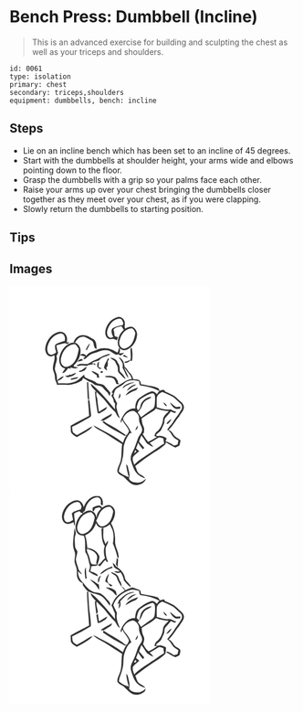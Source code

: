 # Bench Press: Dumbbell (Incline)
> This is an advanced exercise for building and sculpting the chest as well as your triceps and shoulders.

``` 
id: 0061 
type: isolation 
primary: chest 
secondary: triceps,shoulders 
equipment: dumbbells, bench: incline 
``` 

## Steps

 - Lie on an incline bench which has been set to an incline of 45 degrees.
 - Start with the dumbbells at shoulder height, your arms wide and elbows pointing down to the floor.
 - Grasp the dumbbells with a grip so your palms face each other.
 - Raise your arms up over your chest bringing the dumbbells closer together as they meet over your chest, as if you were clapping.
 - Slowly return the dumbbells to starting position.

## Tips


## Images

<svg width="263pt" height="275pt" viewBox="0 0 263 275" xmlns="http://www.w3.org/2000/svg">
  <g fill="#FFF">
    <path d="M0 0h263v275H0V0m125.84 59.96c-.43 3.64.87 8.06 4.43 9.71 2.07 1.21 4.4-.18 6.58.04 1.44.57 2.83 1.25 4.24 1.88.44-1.33.89-2.65 1.36-3.97-1.42-.58-3.32-.46-4.35-1.72-.41-1.49-.41-3.03-.46-4.56-.24-1.36-1.2-2.75-.64-4.14 2.5-2.9 6.57-3.16 10.03-4.08 1.05 1.61 2.1 3.23 3.18 4.82-4.52 3.69-7.26 9.34-7.9 15.09-.46 4.34 1.18 9.73 5.8 11.1 2.25 1.09 4.74.32 6.94-.48 6.78-3.34 11.76-10.19 12.42-17.78 1.06-4.85-1.7-10.24-6.44-11.9-3.16-.62-6.26.79-8.9 2.38-.3-.71-.61-1.42-.92-2.13.26-2.69.92-5.56-.27-8.13-1.38-3.39-5.42-5.99-9.09-4.88-8.59 2.07-14.81 10.2-16.01 18.75M46.9 81.86c-.24 4.23 1.55 9.63 6.18 10.68 1.99.85 3.89-.46 5.72-1.14 1.75 6.29-2.71 12.31-1.75 18.64 1.12 3.59 2.76 7.09 2.61 10.94-.13 3.34 2.47 5.94 2.66 9.2 5.92-.67 11.86.23 17.79-.22 5.34-1.21 10.75-2.69 15.29-5.88.3-.74.88-2.22 1.18-2.96 3.06 1.16 5.49 3.57 8.48 4.95 2.48.54 4.41 2.18 6.42 3.61 3.44 1.77 8.07.75 10.91 3.8 2.17 2.45 4.34 4.91 6.81 7.07.63 1.56 1.46 3.02 2.58 4.28.18-1.12.52-3.35.69-4.47-2.49-3.09-5.14-6.06-7.72-9.08-2.7-2.93-7.13-1.82-10.35-3.63-4.41-4.18-11.03-4.18-15.69-8.01l-.72-2.76c-2.28 1.78-4.41 3.72-6.53 5.68-3.17 2.91-7.4 4.11-11.45 5.21-5.3.99-10.7-.29-16.03.51-.22-.88-.67-2.64-.89-3.52 3.5-.45 6.25-3.02 8.2-5.8-3.61.43-6.02 3.42-8.85 5.36-.31-2.96 0-6.03-1.02-8.87-.86-2.73-2.58-5.42-1.61-8.37.24-4.94 3.91-9.67 1.77-14.59.65-1.51 1.89-2.87 2.12-4.52-.92-3.13-1.77-6.28-2.23-9.52 3.77-1.27 7.61-2.46 11.55-3.06.74.3 2.23.9 2.98 1.2.93-.74 1.76-1.57 2.49-2.51-1.1.15-2.19.31-3.28.5.23-2.8.88-5.8-.38-8.47-1.51-4.21-6.54-6.74-10.81-5.27-9.33 2.59-15.92 11.63-17.12 21.02m37.09-7.27c.66-.15 1.97-.44 2.63-.58 2.12-4.68 7.2-8.31 12.49-6.76 3.1 1.31 5.97 3.15 8.88 4.83 4.12 2.48 1.21 9.91 6.66 11.02-.66-4.35-.2-9.68-4.05-12.69-4.54-2.5-9.06-6.04-14.55-5.55-5.74-.05-10.52 4.38-12.06 9.73M68.35 86.16c-2.91 5.56-4.68 12.71-1.21 18.43 1.15 2.4 3.75 3.28 6.06 4.16-1.42 1.84-2.78 3.73-3.97 5.73 3.58.52 5.09-3.22 7.32-5.27l-.25-1.09c1.46.2 2.91.41 4.36.62l-1.16-1.72c3.45 1.07 7.24 2.49 10.67.51-1.78-.59-3.62-.98-5.47-1.25l-.36-1.64c5.83-5.11 9.5-12.76 8.94-20.58-.41-4.23-3.35-7.8-7.22-9.41-7.73-.73-14.28 5.09-17.71 11.51m31.88-2.03c.33.12.99.37 1.32.49 1.36-3.04 3.23-5.86 4.19-9.07-2.57 2.3-4.21 5.43-5.51 8.58m15.55-.48c-5.1 2.61-11.68 3.24-15.02 8.45-1.59-2.8-5.83-3.76-7.99-.96 2.32.64 4.62 1.34 6.92 2.05-1.24.68-2.14 1.62-2.7 2.82 2.48 1.27 4.22-1.67 6-2.97 3.72-3.97 9.34-4.63 14.16-6.57 4.44-1.87 9.55-2.51 14.18-.93 2.95 1.48 5.5 3.67 8.55 4.99 1.99-.21 4.32-.94 5.5 1.28 1.9-1.08 3.77-2.24 5.42-3.68-2.16.15-4.29.57-6.44.84.44-2.54 2.08-5.49-.68-7.39-.32 2.16-.42 4.5-1.98 6.2-7.37-5.3-17.3-7.88-25.92-4.13m43.38-1.48c-.75 5 .95 10.12-.19 15.15-2.71 1.14-5.46 2.22-8.36 2.75 2.63 2.6 5.96.01 8.04-1.95.71.3 1.43.6 2.15.91 1.4-5.84.86-11.87-.21-17.71-.36.21-1.07.64-1.43.85m-29.32 7.62c-4.74 1.2-9.17 3.34-13.37 5.82-2.75 1.66-6.05 2.21-8.63 4.17-1.83 1.15-3.67 2.42-5.73 3.1-4.73-.11-9.97-1.29-14.03 1.89 1 .33 2.05.9 3.11.35 3.66-1.09 7.47.14 11.19.09.55-.66 1.1-1.33 1.66-1.98l-.08 1c1.75-.68 3.59-.94 5.45-.96l.13-1.02c.96.66 1.92 1.32 2.89 1.98l.27-.58c-.02-.3-.04-.91-.05-1.21-1.61-.27-3.23-.46-4.82-.77 2.72-1.81 5.93-2.43 9.05-3.19 1.63-.85 2.4-2.83 4.14-3.54 3.69-1.97 7.92-2.68 11.49-4.91-.88-.13-1.79-.62-2.67-.24m18.95 2.29c2.23.98 4.44 2.28 6.99 2.01-1.58-1.24-3.29-2.28-4.97-3.35-.51.34-1.51 1-2.02 1.34m-16.5 2.5c1.72 1.71 3.97 2.71 5.85 4.21 1.28 1.77 1.9 3.93 3.11 5.75 1.93 2.73.43 6.43 1.92 9.23 3.13 2.95 5.8 6.44 9.34 8.93-1.2-4.19-4.53-7.27-7.55-10.21-.46-3.3.4-7.07-1.73-9.91-1.34-1.99-1.85-4.74-4.15-5.9-2.03-1.29-4.41-1.93-6.79-2.1m11.12-.89c1.78 2.74 4.07 5.22 5.2 8.34.38 1.98.1 4.01.04 6.02 2.93 4.26 3.75 9.77 7.74 13.31-1.17-4.96-4.03-9.35-5.85-14.08 1.07 1.02 2.01 2.17 2.79 3.43 2.39 3.97 6.63 6.92 7.25 11.83-7.34.39-12.65 5.95-18.8 9.23-3.42 1.64-5.97 4.63-7.31 8.15-.34-.1-1.02-.29-1.36-.39.98.47 1.97.94 2.96 1.42-.73 1.18-1.48 2.36-2.25 3.52 1.58 2.61 3.3 5.24 3.29 8.42.56.63 1.11 1.26 1.67 1.89-.35 2.54-.28 5.09-.09 7.64-10.15-11.72-19.47-24.55-32.02-33.86.52 4.73 5.1 7.38 7.55 11.08-.8-.27-2.39-.81-3.18-1.08l1.39 1.03c.34 9.27 1.86 18.46 3.41 27.59l2.48.51c3.34-2.72 9.11-3.72 9.87-8.64-3.7 1.94-7.18 4.25-10.62 6.6-.78-5.23-1.78-10.43-2.04-15.73-.13-3.49-2.78-7.06-.95-10.44 3.68 4.28 8.37 7.62 11.7 12.22 3.77 5.17 8.12 9.88 12.7 14.34 1.84 2.78 2.71 6.39 6.06 7.87-2.07-4.44-3.61-9.12-4.44-13.96-.49-1.8.41-3.51.86-5.2-1.75-3.22-3.14-6.61-4.91-9.82.83-3.53 1.21-7.68 4.33-10.04 3.08-2.33 6.94-3.55 9.6-6.45 5.06-5.35 13.29-4.85 19.84-3.19.57 1.89-.25 5.12 2.2 5.75 8.45.99 16.91 2.97 24.35 7.23a89.408 89.408 0 0 0-3.29 4.2c-1.56-2.08-3.83-3.96-6.58-3.88-6.05 1.88-11.52 5.19-16.49 9.07-4.25 3.01-5.34 8.74-5.17 13.62-6.66-.84-12.56 3.71-15.8 9.16-1.68 2.98-4.16 6.1-3.23 9.74.73-1.3 1.36-2.66 1.99-4 2.02 4.92 6.29 8.46 8.31 13.35 1.18 2.3-1.18 4.28-2.21 6.1l.43.45c-1.23.04-2.46.07-3.68.1l.95-.68c-5.64-3.61-11.06-7.6-16.99-10.75-3.73-2.29-7.87-3.96-11.19-6.87-.6.36-1.2.74-1.8 1.12 8.63 7.62 19.29 12.28 29.1 18.12.64-.14 1.9-.43 2.54-.58-2.42 2.75-3.46 6.28-4.67 9.65-8.02-6.36-17.08-11.28-26.13-16.01-4.41-2.12-8.42-5.01-13-6.78 3.7 4.4 9.37 6.43 14.11 9.48 8.16 4.81 15.8 10.45 24 15.19-1.32 6.87-.27 13.96-1.81 20.81-.86 4.93-4.02 9.18-4.61 14.15.16 4.21 4.83 5.57 7.8 7.5 4.27 3.44 7.54 8.22 12.71 10.48 6.41 2.15 15.17-.54 17.22-7.57-3.1 2.73-6.89 5.66-11.29 5.18-4.23-.14-9.51-1.14-11.17-5.63 1.8-3.38.25-7.3-.31-10.82-.87-2.61-.58-6.14-3.34-7.63.65 5.54 1.7 11.05 3.53 16.32-.24.08-.73.22-.97.29-4.35-1.79-8.81-3.84-12.26-7.09.55-5.4 3.53-10.17 4.53-15.49 1.75-5.36 1.56-11.02 1.79-16.58 1.37-6.63 4-13.15 8.4-18.38l2.22.16c-2.1-4.21-4.08-8.56-7.29-12.07-1.63-2.31-4.04-4.61-4.09-7.58 2.38-5.03 7.09-9.5 12.86-9.91 3.37.27 5.64 3.11 7.27 5.78 1.69 3.06.47 6.77 1.77 9.96.84 2.77 2.63 5.2 3.21 8.05.72 4.74-3.82 7.77-5.26 11.89-2.19 5.88-3.86 11.97-6.8 17.55-2.13 3.88-3.95 8.47-2.34 12.89 1.96 6.09 3.76 12.74 8.62 17.23 2.66 2.64 6.27 3.91 9.65 5.37-1.55-3.57-5.85-4.06-8.32-6.7-2.71-2.44-2.77-6.38-4.61-9.36 7.94-6.37 16.26-12.24 24.71-17.92 5.18-3.02 10.14-6.45 14.64-10.42.28-.76.85-2.26 1.14-3.02 3.98 2.44 7.84 5.18 12.21 6.91 1.87-.82 3.87-1.49 5.5-2.78.68-2.1 1.02-4.29 1.49-6.45-2.57-2.95-6.82-3.83-8.93-7.22-1.86-2.65-3.55-5.8-6.98-6.63 5.82-5.09 9.18-12.13 14.24-17.84 1.59-3.84 5.22-6.6 5.92-10.8.64-3.12-1.24-6.22-3.63-8.1-3.82-3.14-6.98-7.2-11.53-9.37-3.1-1.45-6.16-2.98-9.32-4.29-1.25-3.54-5.05-1.86-7.49-.88-.38-1.47-.71-3.21-2.31-3.83-4.96-2.23-10.47-2.69-15.76-3.7-2.1-.66-4.26-1-6.46-1.04-.1-1.85-.13-4.03-1.82-5.22-2.4-1.7-5.48-1.18-8.24-1.43-.75-3.27-2.17-6.39-4.7-8.67-2.59-2.28-3.53-5.96-6.66-7.69-.42-5.13-2.51-10.88-7.79-12.75m-14.01 1.58c-1.73 4.23-4.92 8.03-5.2 12.73 1.04 1.47 2.66 2.33 4.14 3.29-.37-1.27-.77-2.53-1.19-3.79 2.78-1.9 1.83-5.41 1.98-8.28.57-1.03 1.14-2.06 1.7-3.1-.36-.21-1.07-.63-1.43-.85m-40.11 4.54c2.44-.52 5.02-.81 7.2-2.13-2.21-3.29-5.59-.07-7.2 2.13m26.09 6.7c.88.84 1.74 1.7 2.61 2.57.93-.05 2.79-.13 3.72-.17-1.56-.82-3.17-1.52-4.78-2.22.22-2.37.41-4.74.69-7.11-2.47 1.59-2.64 4.25-2.24 6.93m-24 5.24l.44 1.52c4.1-.28 9.1-2.12 9.38-6.94-3.49 1.5-5.62 5.32-9.82 5.42m16.14.22c2.02 2.24 4.52 4.01 7.12 5.52.13.95.25 1.91.37 2.88.9.2 1.8.38 2.71.53-.19-1.59-.51-3.16-.74-4.74-3.01-1.71-5.9-3.83-9.46-4.19m13.75.14c-1.14-.18-2.89 1.59-1.15 2.17 1.96 1.16 4.13-2.47 1.15-2.17m-40.77 5.04c-.19-.16-.58-.5-.78-.66-1.97 1.54-4.43 1.82-6.85 1.83 1.04.65 2.07 1.33 3.18 1.87 4.29-.52 8.84-2.06 11.62-5.55-2.53.38-4.93 1.29-7.17 2.51m44.55 1.95c2.67 2.15 6.3.66 9.36 1.71 3.75.87 4.82 5.08 6.1 8.17 1.25.18 2.51.32 3.77.42-.46-.51-1.39-1.52-1.85-2.03l.04-2.15c-1.37-2.03-2.33-4.69-4.84-5.57-3.97-1.55-8.48-1.71-12.58-.55m-44.67 2.89c.13.4.41 1.22.54 1.63 3.01-.62 6.19-.9 8.92-2.4l.02-1.01c-3.25-.09-6.33 1.17-9.48 1.78m21.41 4.59c.19 6.15.6 12.28.77 18.43.19 1.98.13 4.34 2.05 5.59-.21-8.02-.88-16.01-1.34-24.02h-1.48m49.23 4.67c-1.45.79-1.86 2.46-2.48 3.86 4.38-4.17 9.86-6.69 15.73-7.98-4.78-.68-9.36 1.58-13.25 4.12m3.14 6.83c4.32-2.45 7.63-6.59 12.71-7.73-.71-.14-2.14-.43-2.85-.57-4.02 1.72-7.88 4.24-9.86 8.3m-1.62 6.1c3.99-2.39 7.88-5.01 12.35-6.47 2.1-.44 3.04-2.4 3.98-4.11-5.99 2.37-13.31 4.25-16.33 10.58m-10.3-1.96c.52.57.52.57 0 0m2.75-.76c-.76 2.28-1.5 4.57-1.87 6.95 2.32-1.6 3.55-4.41 1.87-6.95m-41.94 9.1c.74 6.75 1.07 13.55 1.59 20.32-8.12 4.29-16.41 8.29-24.33 12.97.24 2.86.05 5.76.45 8.61 1.72 3.04 4.78 5 7.91 6.35 6.98-4.29 15.06-7.37 20.41-13.83-1.77.52-3.58 1.04-5.09 2.15-4.64 3.09-9.57 5.69-14.38 8.5-1.8 1.08-3.29-1.01-4.68-1.84-2.94-1.77-2.17-5.7-2.76-8.57 8.04-3.72 15.66-8.28 23.39-12.59 1.97-.7 1.56-3.03 1.42-4.66-.71-5.77-1.34-11.55-1.97-17.33l-1.96-.08m16.53 26.56c1.34.07 2.68.1 4.03.11 3.26-2.31 6.91-4.06 10.09-6.49.23-.72.71-2.16.95-2.89-5.03 3.06-10.62 5.34-15.07 9.27m45.7 12.37c2.97-.29 3.27-3.5 3.29-5.85-1.42 1.75-2.44 3.78-3.29 5.85z"/>
    <path d="M128.53 58.8c1.82-7.76 8.04-15.43 16.5-15.74 2.88.49 3.59 3.67 4.57 5.94l-.85 2.66c-4.74.51-9.58 1.76-13.57 4.45-2.55 3.37-.44 7.92 1.23 11.21-1.16.38-2.31.76-3.46 1.15-4.42-.75-5.49-5.99-4.42-9.67zM159.01 56.01c3.46-.95 5.31 3.24 6.34 5.85-1.12 6.76-2.83 14.28-8.8 18.47-2.52 1.34-5.64 3.46-8.48 1.7-3.96-2.07-4.71-7.28-3.1-11.1 1.68-6.92 6.58-13.78 14.04-14.92zM49.47 83.03c1.01-9.62 8.23-19.78 18.54-20.35 4.42.65 5.43 6.09 4.52 9.75-4.2 1.35-8.66 2.34-12.34 4.89-1.23 3.34.18 6.85 1.15 10.08-2.16 1.93-5.18 4.06-8.19 2.78-2.91-.96-3.39-4.53-3.68-7.15zM67.28 97.86c1.01-9.79 7.73-20.83 18.63-21.08 2.46 1.31 3.63 4.02 5.09 6.25-1.44 7.66-3.12 16.28-10.02 20.99-2.7 1.39-5.94 3.59-9.01 2.02-3.12-1.44-4.69-4.86-4.69-8.18zM193.49 148.94c-.43-4.44 3.57-8.37 7.52-9.51 3.95 1.53 7.7 3.52 11.54 5.3 4.91 2 8 6.54 12 9.81 2.66 2.03 3 6.25 1 8.84-2.04 2.72-3.28 5.99-5.69 8.43-2.95 3.21-4.44 7.46-7.44 10.63-1.93 2.03-3.63 4.27-5.16 6.61 2.75 1.57 4.75 4.02 6.17 6.82 1.82 3.44 5.21 5.49 8.52 7.3-.38 1.78-.49 3.65-1.17 5.35-1.53.53-3.11.87-4.67 1.26-3.49-2.2-7.01-4.47-11.01-5.62a233 233 0 0 1 1.42-3.68c-3.52-2.87-8.22-4.04-12.67-2.94-.44-.6-.88-1.21-1.3-1.81 2.58-2.45 6.07-4.26 7.41-7.76 1.01-2.31 2.11-4.58 3.16-6.87.85-2.63-.07-5.84 1.98-8.03 2.33-2.65 4.75-5.23 6.91-8.03 1.74.77 3.47 1.52 5.22 2.26.67-.62 1.35-1.23 2.03-1.85-2.72-.44-5.19-1.65-7.44-3.2-6.26 1.28-12.4-.97-18.33-2.74-.08-3.52-.08-7.05 0-10.57m8.5 4.07c1.18 2.05 2.15 4.93 4.98 4.95-1.05-2.19-2.8-3.89-4.98-4.95m9.04.15c1.2 3.33 3.59 6.17 6.54 8.1 2.12.9 4.5.27 6.72.14.05-.9.11-1.8.17-2.69-1.86.28-3.72.58-5.6.55-2.9-1.64-5.07-4.25-7.83-6.1m-4.16 26.93c-.1.31-.29.92-.39 1.22l1.71.04c1.88-1.89 3.73-3.89 4.75-6.4-2.52 1.05-4.06 3.42-6.07 5.14zM173.15 148.19c4.67-2.82 9.44-6.16 14.93-6.93 3.62.48 3.04 4.93 3.32 7.64-.49 4.03.16 8.75-2.3 12.19-5.52 3.72-10.92 7.63-16.22 11.67-1.27-2.25-2.68-4.42-4.33-6.4 1.51-2.02 3.21-3.91 4.5-6.09 1.14-2.23 1.59-4.82 3.17-6.83 2.09-2.98 5.6-4.33 8.81-5.72l1.36-2.08c-6.9.83-13.87 6.02-14.51 13.33-.16 2-1.74 3.36-3.05 4.71-1.09-1.71-2.09-3.68-1.25-5.71 1.15-3.55 1.91-7.93 5.57-9.78z"/>
    <path d="M189.25 164.23c1.34-.75 2.22-2.03 3.2-3.17 5.37 2.15 11.14 3.3 16.91 3.5-2.55 3.01-6.15 5.52-7.35 9.42-.52 6.63-3.06 13.6-8.53 17.72-1.81 1.25-2.41 3.39-3.1 5.36 1.11.57 2.22 1.16 3.31 1.78-3.89 1.85-7.4 4.42-11.41 6.03-2.85-3.05-4.83-6.73-7.25-10.09.51-.58 1.03-1.16 1.55-1.74.2-2.77.99-5.74-.56-8.28-1.7-3.27-2.18-6.93-2.39-10.56 5.13-3.45 10.4-6.67 15.62-9.97z"/>
    <path d="M173.25 196.56c2.93 3.25 4.93 7.18 7.47 10.71 2.82 1.35 5.12 3.7 8.21 4.49-1.17-2.13-2.95-3.8-4.82-5.31 3.66-2.07 7.3-4.18 10.79-6.53 2.2-1.68 4.95-.05 7.25.61a78.2 78.2 0 0 0 1.1 6.77c-1.3.62-2.62 1.24-3.78 2.11-6.38 4.75-13.16 8.9-19.69 13.43-5.47 3.84-11.4 7.22-15.78 12.38-1.12-3.26-3.03-6.74-1.81-10.26 2.33-3 5.55-5.18 8.26-7.83-1.4-1.18-2.79-2.36-4.16-3.57 1.03-2.46 1.88-5 2.68-7.55 1.91 3.14 4.05 6.14 6.45 8.94.52-.77 1.04-1.53 1.57-2.29-2.35-2.59-4.56-5.29-6.79-7.97 1.12-2.67 1.95-5.45 3.05-8.13z"/>
    <path d="M165.15 215.87c.59.54 1.18 1.09 1.76 1.65-1.03.9-2.08 1.8-3.13 2.69.43-1.45.9-2.9 1.37-4.34z"/>
  </g>
  <g fill="#333">
    <path d="M125.84 59.96c1.2-8.55 7.42-16.68 16.01-18.75 3.67-1.11 7.71 1.49 9.09 4.88 1.19 2.57.53 5.44.27 8.13.31.71.62 1.42.92 2.13 2.64-1.59 5.74-3 8.9-2.38 4.74 1.66 7.5 7.05 6.44 11.9-.66 7.59-5.64 14.44-12.42 17.78-2.2.8-4.69 1.57-6.94.48-4.62-1.37-6.26-6.76-5.8-11.1.64-5.75 3.38-11.4 7.9-15.09-1.08-1.59-2.13-3.21-3.18-4.82-3.46.92-7.53 1.18-10.03 4.08-.56 1.39.4 2.78.64 4.14.05 1.53.05 3.07.46 4.56 1.03 1.26 2.93 1.14 4.35 1.72-.47 1.32-.92 2.64-1.36 3.97-1.41-.63-2.8-1.31-4.24-1.88-2.18-.22-4.51 1.17-6.58-.04-3.56-1.65-4.86-6.07-4.43-9.71m2.69-1.16c-1.07 3.68 0 8.92 4.42 9.67 1.15-.39 2.3-.77 3.46-1.15-1.67-3.29-3.78-7.84-1.23-11.21 3.99-2.69 8.83-3.94 13.57-4.45l.85-2.66c-.98-2.27-1.69-5.45-4.57-5.94-8.46.31-14.68 7.98-16.5 15.74m30.48-2.79c-7.46 1.14-12.36 8-14.04 14.92-1.61 3.82-.86 9.03 3.1 11.1 2.84 1.76 5.96-.36 8.48-1.7 5.97-4.19 7.68-11.71 8.8-18.47-1.03-2.61-2.88-6.8-6.34-5.85zM46.9 81.86c1.2-9.39 7.79-18.43 17.12-21.02 4.27-1.47 9.3 1.06 10.81 5.27 1.26 2.67.61 5.67.38 8.47 1.09-.19 2.18-.35 3.28-.5-.73.94-1.56 1.77-2.49 2.51-.75-.3-2.24-.9-2.98-1.2-3.94.6-7.78 1.79-11.55 3.06.46 3.24 1.31 6.39 2.23 9.52-.23 1.65-1.47 3.01-2.12 4.52 2.14 4.92-1.53 9.65-1.77 14.59-.97 2.95.75 5.64 1.61 8.37 1.02 2.84.71 5.91 1.02 8.87 2.83-1.94 5.24-4.93 8.85-5.36-1.95 2.78-4.7 5.35-8.2 5.8.22.88.67 2.64.89 3.52 5.33-.8 10.73.48 16.03-.51 4.05-1.1 8.28-2.3 11.45-5.21 2.12-1.96 4.25-3.9 6.53-5.68l.72 2.76c4.66 3.83 11.28 3.83 15.69 8.01 3.22 1.81 7.65.7 10.35 3.63 2.58 3.02 5.23 5.99 7.72 9.08-.17 1.12-.51 3.35-.69 4.47-1.12-1.26-1.95-2.72-2.58-4.28-2.47-2.16-4.64-4.62-6.81-7.07-2.84-3.05-7.47-2.03-10.91-3.8-2.01-1.43-3.94-3.07-6.42-3.61-2.99-1.38-5.42-3.79-8.48-4.95-.3.74-.88 2.22-1.18 2.96-4.54 3.19-9.95 4.67-15.29 5.88-5.93.45-11.87-.45-17.79.22-.19-3.26-2.79-5.86-2.66-9.2.15-3.85-1.49-7.35-2.61-10.94-.96-6.33 3.5-12.35 1.75-18.64-1.83.68-3.73 1.99-5.72 1.14-4.63-1.05-6.42-6.45-6.18-10.68m2.57 1.17c.29 2.62.77 6.19 3.68 7.15 3.01 1.28 6.03-.85 8.19-2.78-.97-3.23-2.38-6.74-1.15-10.08 3.68-2.55 8.14-3.54 12.34-4.89.91-3.66-.1-9.1-4.52-9.75-10.31.57-17.53 10.73-18.54 20.35zM83.99 74.59c1.54-5.35 6.32-9.78 12.06-9.73 5.49-.49 10.01 3.05 14.55 5.55 3.85 3.01 3.39 8.34 4.05 12.69-5.45-1.11-2.54-8.54-6.66-11.02-2.91-1.68-5.78-3.52-8.88-4.83-5.29-1.55-10.37 2.08-12.49 6.76-.66.14-1.97.43-2.63.58z"/>
    <path d="M68.35 86.16c3.43-6.42 9.98-12.24 17.71-11.51 3.87 1.61 6.81 5.18 7.22 9.41.56 7.82-3.11 15.47-8.94 20.58l.36 1.64c1.85.27 3.69.66 5.47 1.25-3.43 1.98-7.22.56-10.67-.51l1.16 1.72c-1.45-.21-2.9-.42-4.36-.62l.25 1.09c-2.23 2.05-3.74 5.79-7.32 5.27 1.19-2 2.55-3.89 3.97-5.73-2.31-.88-4.91-1.76-6.06-4.16-3.47-5.72-1.7-12.87 1.21-18.43m-1.07 11.7c0 3.32 1.57 6.74 4.69 8.18 3.07 1.57 6.31-.63 9.01-2.02 6.9-4.71 8.58-13.33 10.02-20.99-1.46-2.23-2.63-4.94-5.09-6.25-10.9.25-17.62 11.29-18.63 21.08zM100.23 84.13c1.3-3.15 2.94-6.28 5.51-8.58-.96 3.21-2.83 6.03-4.19 9.07-.33-.12-.99-.37-1.32-.49z"/>
    <path d="M115.78 83.65c8.62-3.75 18.55-1.17 25.92 4.13 1.56-1.7 1.66-4.04 1.98-6.2 2.76 1.9 1.12 4.85.68 7.39 2.15-.27 4.28-.69 6.44-.84-1.65 1.44-3.52 2.6-5.42 3.68-1.18-2.22-3.51-1.49-5.5-1.28-3.05-1.32-5.6-3.51-8.55-4.99-4.63-1.58-9.74-.94-14.18.93-4.82 1.94-10.44 2.6-14.16 6.57-1.78 1.3-3.52 4.24-6 2.97.56-1.2 1.46-2.14 2.7-2.82-2.3-.71-4.6-1.41-6.92-2.05 2.16-2.8 6.4-1.84 7.99.96 3.34-5.21 9.92-5.84 15.02-8.45zM159.16 82.17c.36-.21 1.07-.64 1.43-.85 1.07 5.84 1.61 11.87.21 17.71-.72-.31-1.44-.61-2.15-.91-2.08 1.96-5.41 4.55-8.04 1.95 2.9-.53 5.65-1.61 8.36-2.75 1.14-5.03-.56-10.15.19-15.15z"/>
    <path d="M129.84 89.79c.88-.38 1.79.11 2.67.24-3.57 2.23-7.8 2.94-11.49 4.91-1.74.71-2.51 2.69-4.14 3.54-3.12.76-6.33 1.38-9.05 3.19 1.59.31 3.21.5 4.82.77.01.3.03.91.05 1.21l-.27.58c-.97-.66-1.93-1.32-2.89-1.98l-.13 1.02c-1.86.02-3.7.28-5.45.96l.08-1c-.56.65-1.11 1.32-1.66 1.98-3.72.05-7.53-1.18-11.19-.09-1.06.55-2.11-.02-3.11-.35 4.06-3.18 9.3-2 14.03-1.89 2.06-.68 3.9-1.95 5.73-3.1 2.58-1.96 5.88-2.51 8.63-4.17 4.2-2.48 8.63-4.62 13.37-5.82zM148.79 92.08c.51-.34 1.51-1 2.02-1.34 1.68 1.07 3.39 2.11 4.97 3.35-2.55.27-4.76-1.03-6.99-2.01zM132.29 94.58c2.38.17 4.76.81 6.79 2.1 2.3 1.16 2.81 3.91 4.15 5.9 2.13 2.84 1.27 6.61 1.73 9.91 3.02 2.94 6.35 6.02 7.55 10.21-3.54-2.49-6.21-5.98-9.34-8.93-1.49-2.8.01-6.5-1.92-9.23-1.21-1.82-1.83-3.98-3.11-5.75-1.88-1.5-4.13-2.5-5.85-4.21z"/>
    <path d="M143.41 93.69c5.28 1.87 7.37 7.62 7.79 12.75 3.13 1.73 4.07 5.41 6.66 7.69 2.53 2.28 3.95 5.4 4.7 8.67 2.76.25 5.84-.27 8.24 1.43 1.69 1.19 1.72 3.37 1.82 5.22 2.2.04 4.36.38 6.46 1.04 5.29 1.01 10.8 1.47 15.76 3.7 1.6.62 1.93 2.36 2.31 3.83 2.44-.98 6.24-2.66 7.49.88 3.16 1.31 6.22 2.84 9.32 4.29 4.55 2.17 7.71 6.23 11.53 9.37 2.39 1.88 4.27 4.98 3.63 8.1-.7 4.2-4.33 6.96-5.92 10.8-5.06 5.71-8.42 12.75-14.24 17.84 3.43.83 5.12 3.98 6.98 6.63 2.11 3.39 6.36 4.27 8.93 7.22-.47 2.16-.81 4.35-1.49 6.45-1.63 1.29-3.63 1.96-5.5 2.78-4.37-1.73-8.23-4.47-12.21-6.91-.29.76-.86 2.26-1.14 3.02-4.5 3.97-9.46 7.4-14.64 10.42-8.45 5.68-16.77 11.55-24.71 17.92 1.84 2.98 1.9 6.92 4.61 9.36 2.47 2.64 6.77 3.13 8.32 6.7-3.38-1.46-6.99-2.73-9.65-5.37-4.86-4.49-6.66-11.14-8.62-17.23-1.61-4.42.21-9.01 2.34-12.89 2.94-5.58 4.61-11.67 6.8-17.55 1.44-4.12 5.98-7.15 5.26-11.89-.58-2.85-2.37-5.28-3.21-8.05-1.3-3.19-.08-6.9-1.77-9.96-1.63-2.67-3.9-5.51-7.27-5.78-5.77.41-10.48 4.88-12.86 9.91.05 2.97 2.46 5.27 4.09 7.58 3.21 3.51 5.19 7.86 7.29 12.07l-2.22-.16c-4.4 5.23-7.03 11.75-8.4 18.38-.23 5.56-.04 11.22-1.79 16.58-1 5.32-3.98 10.09-4.53 15.49 3.45 3.25 7.91 5.3 12.26 7.09.24-.07.73-.21.97-.29-1.83-5.27-2.88-10.78-3.53-16.32 2.76 1.49 2.47 5.02 3.34 7.63.56 3.52 2.11 7.44.31 10.82 1.66 4.49 6.94 5.49 11.17 5.63 4.4.48 8.19-2.45 11.29-5.18-2.05 7.03-10.81 9.72-17.22 7.57-5.17-2.26-8.44-7.04-12.71-10.48-2.97-1.93-7.64-3.29-7.8-7.5.59-4.97 3.75-9.22 4.61-14.15 1.54-6.85.49-13.94 1.81-20.81-8.2-4.74-15.84-10.38-24-15.19-4.74-3.05-10.41-5.08-14.11-9.48 4.58 1.77 8.59 4.66 13 6.78 9.05 4.73 18.11 9.65 26.13 16.01 1.21-3.37 2.25-6.9 4.67-9.65-.64.15-1.9.44-2.54.58-9.81-5.84-20.47-10.5-29.1-18.12.6-.38 1.2-.76 1.8-1.12 3.32 2.91 7.46 4.58 11.19 6.87 5.93 3.15 11.35 7.14 16.99 10.75l-.95.68c1.22-.03 2.45-.06 3.68-.1l-.43-.45c1.03-1.82 3.39-3.8 2.21-6.1-2.02-4.89-6.29-8.43-8.31-13.35-.63 1.34-1.26 2.7-1.99 4-.93-3.64 1.55-6.76 3.23-9.74 3.24-5.45 9.14-10 15.8-9.16-.17-4.88.92-10.61 5.17-13.62 4.97-3.88 10.44-7.19 16.49-9.07 2.75-.08 5.02 1.8 6.58 3.88 1.05-1.44 2.16-2.83 3.29-4.2-7.44-4.26-15.9-6.24-24.35-7.23-2.45-.63-1.63-3.86-2.2-5.75-6.55-1.66-14.78-2.16-19.84 3.19-2.66 2.9-6.52 4.12-9.6 6.45-3.12 2.36-3.5 6.51-4.33 10.04 1.77 3.21 3.16 6.6 4.91 9.82-.45 1.69-1.35 3.4-.86 5.2.83 4.84 2.37 9.52 4.44 13.96-3.35-1.48-4.22-5.09-6.06-7.87-4.58-4.46-8.93-9.17-12.7-14.34-3.33-4.6-8.02-7.94-11.7-12.22-1.83 3.38.82 6.95.95 10.44.26 5.3 1.26 10.5 2.04 15.73 3.44-2.35 6.92-4.66 10.62-6.6-.76 4.92-6.53 5.92-9.87 8.64l-2.48-.51c-1.55-9.13-3.07-18.32-3.41-27.59l-1.39-1.03c.79.27 2.38.81 3.18 1.08-2.45-3.7-7.03-6.35-7.55-11.08 12.55 9.31 21.87 22.14 32.02 33.86-.19-2.55-.26-5.1.09-7.64-.56-.63-1.11-1.26-1.67-1.89.01-3.18-1.71-5.81-3.29-8.42.77-1.16 1.52-2.34 2.25-3.52-.99-.48-1.98-.95-2.96-1.42.34.1 1.02.29 1.36.39 1.34-3.52 3.89-6.51 7.31-8.15 6.15-3.28 11.46-8.84 18.8-9.23-.62-4.91-4.86-7.86-7.25-11.83-.78-1.26-1.72-2.41-2.79-3.43 1.82 4.73 4.68 9.12 5.85 14.08-3.99-3.54-4.81-9.05-7.74-13.31.06-2.01.34-4.04-.04-6.02-1.13-3.12-3.42-5.6-5.2-8.34m50.08 55.25c-.08 3.52-.08 7.05 0 10.57 5.93 1.77 12.07 4.02 18.33 2.74 2.25 1.55 4.72 2.76 7.44 3.2-.68.62-1.36 1.23-2.03 1.85-1.75-.74-3.48-1.49-5.22-2.26-2.16 2.8-4.58 5.38-6.91 8.03-2.05 2.19-1.13 5.4-1.98 8.03-1.05 2.29-2.15 4.56-3.16 6.87-1.34 3.5-4.83 5.31-7.41 7.76.42.6.86 1.21 1.3 1.81 4.45-1.1 9.15.07 12.67 2.94a233 233 0 0 0-1.42 3.68c4 1.15 7.52 3.42 11.01 5.62 1.56-.39 3.14-.73 4.67-1.26.68-1.7.79-3.57 1.17-5.35-3.31-1.81-6.7-3.86-8.52-7.3-1.42-2.8-3.42-5.25-6.17-6.82 1.53-2.34 3.23-4.58 5.16-6.61 3-3.17 4.49-7.42 7.44-10.63 2.41-2.44 3.65-5.71 5.69-8.43 2-2.59 1.66-6.81-1-8.84-4-3.27-7.09-7.81-12-9.81-3.84-1.78-7.59-3.77-11.54-5.3-3.95 1.14-7.95 5.07-7.52 9.51m-20.34-.75c-3.66 1.85-4.42 6.23-5.57 9.78-.84 2.03.16 4 1.25 5.71 1.31-1.35 2.89-2.71 3.05-4.71.64-7.31 7.61-12.5 14.51-13.33l-1.36 2.08c-3.21 1.39-6.72 2.74-8.81 5.72-1.58 2.01-2.03 4.6-3.17 6.83-1.29 2.18-2.99 4.07-4.5 6.09 1.65 1.98 3.06 4.15 4.33 6.4 5.3-4.04 10.7-7.95 16.22-11.67 2.46-3.44 1.81-8.16 2.3-12.19-.28-2.71.3-7.16-3.32-7.64-5.49.77-10.26 4.11-14.93 6.93m16.1 16.04c-5.22 3.3-10.49 6.52-15.62 9.97.21 3.63.69 7.29 2.39 10.56 1.55 2.54.76 5.51.56 8.28-.52.58-1.04 1.16-1.55 1.74 2.42 3.36 4.4 7.04 7.25 10.09 4.01-1.61 7.52-4.18 11.41-6.03-1.09-.62-2.2-1.21-3.31-1.78.69-1.97 1.29-4.11 3.1-5.36 5.47-4.12 8.01-11.09 8.53-17.72 1.2-3.9 4.8-6.41 7.35-9.42-5.77-.2-11.54-1.35-16.91-3.5-.98 1.14-1.86 2.42-3.2 3.17m-16 32.33c-1.1 2.68-1.93 5.46-3.05 8.13 2.23 2.68 4.44 5.38 6.79 7.97-.53.76-1.05 1.52-1.57 2.29-2.4-2.8-4.54-5.8-6.45-8.94-.8 2.55-1.65 5.09-2.68 7.55 1.37 1.21 2.76 2.39 4.16 3.57-2.71 2.65-5.93 4.83-8.26 7.83-1.22 3.52.69 7 1.81 10.26 4.38-5.16 10.31-8.54 15.78-12.38 6.53-4.53 13.31-8.68 19.69-13.43 1.16-.87 2.48-1.49 3.78-2.11a78.2 78.2 0 0 1-1.1-6.77c-2.3-.66-5.05-2.29-7.25-.61-3.49 2.35-7.13 4.46-10.79 6.53 1.87 1.51 3.65 3.18 4.82 5.31-3.09-.79-5.39-3.14-8.21-4.49-2.54-3.53-4.54-7.46-7.47-10.71m-8.1 19.31c-.47 1.44-.94 2.89-1.37 4.34 1.05-.89 2.1-1.79 3.13-2.69-.58-.56-1.17-1.11-1.76-1.65z"/>
    <path d="M129.4 95.27c.36.22 1.07.64 1.43.85-.56 1.04-1.13 2.07-1.7 3.1-.15 2.87.8 6.38-1.98 8.28.42 1.26.82 2.52 1.19 3.79-1.48-.96-3.1-1.82-4.14-3.29.28-4.7 3.47-8.5 5.2-12.73zM89.29 99.81c1.61-2.2 4.99-5.42 7.2-2.13-2.18 1.32-4.76 1.61-7.2 2.13zM115.38 106.51c-.4-2.68-.23-5.34 2.24-6.93-.28 2.37-.47 4.74-.69 7.11 1.61.7 3.22 1.4 4.78 2.22-.93.04-2.79.12-3.72.17-.87-.87-1.73-1.73-2.61-2.57zM91.38 111.75c4.2-.1 6.33-3.92 9.82-5.42-.28 4.82-5.28 6.66-9.38 6.94l-.44-1.52zM107.52 111.97c3.56.36 6.45 2.48 9.46 4.19.23 1.58.55 3.15.74 4.74-.91-.15-1.81-.33-2.71-.53-.12-.97-.24-1.93-.37-2.88-2.6-1.51-5.1-3.28-7.12-5.52zM121.27 112.11c2.98-.3.81 3.33-1.15 2.17-1.74-.58.01-2.35 1.15-2.17zM80.5 117.15c2.24-1.22 4.64-2.13 7.17-2.51-2.78 3.49-7.33 5.03-11.62 5.55-1.11-.54-2.14-1.22-3.18-1.87 2.42-.01 4.88-.29 6.85-1.83.2.16.59.5.78.66zM125.05 119.1c4.1-1.16 8.61-1 12.58.55 2.51.88 3.47 3.54 4.84 5.57l-.04 2.15c.46.51 1.39 1.52 1.85 2.03-1.26-.1-2.52-.24-3.77-.42-1.28-3.09-2.35-7.3-6.1-8.17-3.06-1.05-6.69.44-9.36-1.71zM80.38 121.99c3.15-.61 6.23-1.87 9.48-1.78l-.02 1.01c-2.73 1.5-5.91 1.78-8.92 2.4-.13-.41-.41-1.23-.54-1.63zM101.79 126.58h1.48c.46 8.01 1.13 16 1.34 24.02-1.92-1.25-1.86-3.61-2.05-5.59-.17-6.15-.58-12.28-.77-18.43zM151.02 131.25c3.89-2.54 8.47-4.8 13.25-4.12-5.87 1.29-11.35 3.81-15.73 7.98.62-1.4 1.03-3.07 2.48-3.86zM154.16 138.08c1.98-4.06 5.84-6.58 9.86-8.3.71.14 2.14.43 2.85.57-5.08 1.14-8.39 5.28-12.71 7.73zM152.54 144.18c3.02-6.33 10.34-8.21 16.33-10.58-.94 1.71-1.88 3.67-3.98 4.11-4.47 1.46-8.36 4.08-12.35 6.47zM142.24 142.22c.52.57.52.57 0 0zM144.99 141.46c1.68 2.54.45 5.35-1.87 6.95.37-2.38 1.11-4.67 1.87-6.95zM103.05 150.56l1.96.08c.63 5.78 1.26 11.56 1.97 17.33.14 1.63.55 3.96-1.42 4.66-7.73 4.31-15.35 8.87-23.39 12.59.59 2.87-.18 6.8 2.76 8.57 1.39.83 2.88 2.92 4.68 1.84 4.81-2.81 9.74-5.41 14.38-8.5 1.51-1.11 3.32-1.63 5.09-2.15-5.35 6.46-13.43 9.54-20.41 13.83-3.13-1.35-6.19-3.31-7.91-6.35-.4-2.85-.21-5.75-.45-8.61 7.92-4.68 16.21-8.68 24.33-12.97-.52-6.77-.85-13.57-1.59-20.32zM201.99 153.01c2.18 1.06 3.93 2.76 4.98 4.95-2.83-.02-3.8-2.9-4.98-4.95zM211.03 153.16c2.76 1.85 4.93 4.46 7.83 6.1 1.88.03 3.74-.27 5.6-.55-.06.89-.12 1.79-.17 2.69-2.22.13-4.6.76-6.72-.14-2.95-1.93-5.34-4.77-6.54-8.1zM119.58 177.12c4.45-3.93 10.04-6.21 15.07-9.27-.24.73-.72 2.17-.95 2.89-3.18 2.43-6.83 4.18-10.09 6.49a89.93 89.93 0 0 1-4.03-.11zM206.87 180.09c2.01-1.72 3.55-4.09 6.07-5.14-1.02 2.51-2.87 4.51-4.75 6.4l-1.71-.04c.1-.3.29-.91.39-1.22zM165.28 189.49c.85-2.07 1.87-4.1 3.29-5.85-.02 2.35-.32 5.56-3.29 5.85z"/>
  </g>
</svg>

<svg width="263pt" height="275pt" viewBox="0 0 263 275" xmlns="http://www.w3.org/2000/svg">
  <g fill="#FFF">
    <path d="M0 0h263v275H0V0m97.46 15.52c-.71-4.72-4.26-9.38-9.42-9.22-10.18 1.25-17.89 10.74-19.15 20.57-.29 3.89 1.24 8.73 5.24 10.15 3.4 1.28 6.76-.78 9.92-1.82.51 1.78 1.03 3.56 1.54 5.34 1.43-5.75-1.27-11.34-.46-17.12 2.24-.97 4.48-1.93 6.74-2.84.41.47 1.21 1.41 1.61 1.88.99.38 1.98.76 2.95 1.19-4.72 3.06-7.48 8.29-9.04 13.54-1.36 4.39-.77 9.64 2.44 13.1 2.02 2.13 5.09 2.54 7.87 2.71 2.73 6.91.91 14.39 1.95 21.54 3.86 4.93 4.05 11.28 5.82 17.04.78 2.81-.62 5.59-1.21 8.3 3.49 2.51 7.25 4.7 11.31 6.16.06-.44.17-1.31.23-1.75-2.61-2.54-6.23-3.54-9.6-4.6.45-2.16.73-4.36 1.33-6.49 2.28-1.3 5.15.08 7.42-1.3.26-.18.8-.53 1.06-.7.23.22.67.67.9.89l2.09.84c2.56-2.58 4.12-6.11 7.23-8.13.37.66 1.12 1.98 1.5 2.64.6-.15 1.21-.3 1.82-.45-2.84-5.11-3.34-11.2-3.22-16.93.01-3.92 4.11-6.62 2.76-10.69-1.09 1.5-2.07 3.07-3.01 4.66-.87-2.66-2.05-5.22-2.71-7.94-.44-4.52.01-9.06.01-13.59-.64.32-1.93.97-2.57 1.29.54 7.71-.3 16.15 4.38 22.82-1.84 5.17-1.4 10.73.31 15.87-3.66 2.6-5.45 7.73-10.09 8.71 1.19-3.58 2.67-7.18 2.84-10.99-2.47-6.43-9.04-11-15.97-11.07-.77-5.62-.78-11.42-3.09-16.72 7.14-2.48 12.29-8.87 14.47-15.95 1.07 2.09 2.12 4.57 4.54 5.41 4.76 2.28 9.95-.73 13.64-3.74.53 1.17 1.08 2.33 1.67 3.46 3.9 6.45 3.77 14.48 2.33 21.64 2.24 5.13 4.16 10.41 5.41 15.87.17 1.5 1.01 2.77 1.74 4.04 1.9-8.2-4.85-15.11-4.25-23.2.36-8.14-1.22-16.36-5.31-23.45 3.17-4.47 5.63-9.74 5.19-15.35-.47-3.73-3.06-7-6.62-8.21-3.7-.69-7.25 1.09-10.13 3.24-1.25-1.01-2.24-2.56-3.87-2.97-3.11.3-6.09 1.42-8.77 3.01-.1 1.21-.14 2.41-.11 3.62 1.65 2.92 2.31-1.54 3.38-2.67 1.65-1 3.66-1.13 5.48-1.68.79.68 1.6 1.33 2.43 1.97-3.2 3-6.1 6.88-5.84 11.51l-.14.05c-.86-3.11-2.19-6.76-5.49-8-3.98-2.46-8.73-.13-12.19 2.17-.01-.35-.04-1.07-.05-1.43 2.73-.25 2.48-3.23 3.27-5.18 1.95-7.16 8.13-13.79 15.86-14.09 3.64.59 4.87 4.95 4.07 8.11-.54 1.62 1.39 2.05 2.36 2.86 1.17-4.64.23-10.06-4.35-12.45-2.26.05-4.52-.12-6.77.1-6.72 2.06-11.36 8.01-13.68 14.42M85.48 42.7c-.62 8.11-2.57 16.18-1.88 24.35.38 4.07 3.19 7.7 2.52 11.88-.25 2.72-.9 5.43-.67 8.17.46 2.69 1.6 5.19 2.32 7.81 1.6 4.86-.43 10.35 2.16 14.97 1.14 2.74 3.72 4.49 6.42 5.47l-.08 2.33c1.99 2.9 4.01 5.81 6.69 8.13-.28.33-.86.98-1.14 1.31.23 14.63 1.85 29.17 2.79 43.74-8.12 4.29-16.39 8.3-24.32 12.94.23 2.88.03 5.79.46 8.65 1.65 3.08 4.78 4.97 7.86 6.4 7.14-4.23 15.1-7.55 20.71-13.9-1.82.5-3.7.96-5.24 2.09-4.92 3.2-10.05 6.1-15.21 8.89-2.11-.25-3.72-2.05-5.28-3.37-1.21-2.2-.97-4.9-1.4-7.3 8.43-4.1 16.73-8.58 24.68-13.54.26-10.59-2.67-21.1-2.69-31.73-.23-4.7-.73-9.38-.97-14.08 5.91 3.38 13.11 3.35 18.76 7.24 4.14 3.33 6.74 8.06 10.26 11.95.03-2.29-.08-4.75-1.97-6.33-4.36-4.5-8.38-10.81-15.32-11.07-7.63-.64-13.49-6.41-17.57-12.44-4.71-3.79-7.59-9.51-7.42-15.63 1.53 1.63 3.14 3.24 5.28 4.05-1.33-2.33-3.28-4.28-4.54-6.63-.98-4.4-3.28-8.49-3.55-13.03.43-3.4 1.69-6.64 2.05-10.06-.82-2.76-3.34-4.91-3.13-7.97-.06-4.69-1.26-9.56.56-14.07 1.4-3.08-.59-6.18-1.14-9.22m55.48 39.5c-.25 2.82-.54 5.64-1.18 8.4.76 1.32 1.54 2.62 2.35 3.92.07-3.43.24-6.86.62-10.28-.59-.68-1.19-1.36-1.79-2.04m-5.49 6.44c.67 1.98 1.3 3.98 2.14 5.9 2.31 1.78 5.05 2.97 7.38 4.76-2.36 1.18-4.97.41-7.46.33 2.08 2.59 5.64 2.81 8.48 1.4 2.17 3.27 3.79 6.82 4.35 10.73 2.81 3.18 5.53 6.69 9.22 8.9-.83-5.34-7.67-7.24-8.03-12.78-1.12-6.49-6.3-11.51-11.72-14.77-.91-1.98-2.46-3.45-4.36-4.47m-16.64 14.91c3.14-.71 5.39-3.11 8.03-4.77 2.58-1.91 5.79-2.48 8.72-3.62-.26-.43-.8-1.29-1.06-1.72-5.78 2.25-11.85 5.04-15.69 10.11m-19.12 6.16c.59-.31 1.18-.61 1.78-.91-1.28-4.73-.55-9.68-1.48-14.46-2.18 4.83-.89 10.33-.3 15.37m33.46-9.26c1.56 3.48 6.61 3.65 7.74 7.4 1.17 4.4 3.92 8.12 6.17 12.02 1.09-4.38-2.89-7.77-3.69-11.86-1.21-4.68-6.27-6.04-10.22-7.56m-7.3 12.62c1.22 1.14 2.81 1.69 4.33 2.3-.55-.96-1.12-1.91-1.7-2.86.11-1.19.2-2.38.3-3.56.78-1.95 1.6-3.92 1.81-6.03-2.56 2.78-4.43 6.35-4.74 10.15m-9.33 1.59c1.31-1.6 1.69-3.62 1.87-5.61.6-1.24 1.18-2.48 1.75-3.73-3.81 1.59-4.29 5.73-3.62 9.34m-11.01-4.33c1.98 2.1 4.26 3.89 6.36 5.87 2.49 2.34 4.03 5.43 6.07 8.13-.05-2.43-.27-4.85-.66-7.25-4-2.13-7.36-5.4-11.77-6.75m23.8 4.98c1.05 1.59 2.29 3.09 3.81 4.26.77-.42 1.47-.96 2.19-1.46-1.97-.99-3.95-1.97-6-2.8m17.9 4.75c1.64 1.46 3.27 2.99 4.22 5.02-4.08 2.61-8.34 5.14-11.51 8.87-2.75 3.08-3.97 7.12-6.04 10.62 2.2 3.23 2.81 7.15 4.72 10.51-.17 2.42-.11 4.85.02 7.27-4.4-5.25-8.76-10.54-13.23-15.74-5.98-6.34-11.54-13.27-18.86-18.16.55 4.42 4.52 7.07 6.98 10.42-.33.09-1.01.27-1.35.36.14 5.59 1.46 11.04 1.75 16.61.68-.68 1.36-1.35 2.05-2.02.33-4.88-3.06-9.61-1.44-14.33 3.55 4.1 8.02 7.33 11.3 11.68 3.53 4.79 7.41 9.33 11.71 13.44 3.18 2.69 3.48 7.62 7.57 9.42-2.45-6.05-5.68-12.64-3.87-19.29-1.26-3.37-3.01-6.52-4.57-9.76-.46-1.44.67-2.76 1.08-4.08 3.64-8.24 11.7-13.71 20.03-16.45 4.09-1.67 8.34.04 12.42.78.62 2.02-.06 5.77 2.9 5.87 8.27.96 16.41 3.12 23.77 7.07-1.11 1.34-2.21 2.68-3.26 4.07-1.72-1.85-3.84-3.78-6.54-3.74-4.84 1.59-9.5 3.84-13.57 6.92-2.34 1.7-5.04 3.26-6.32 5.99-1.44 3-1.9 6.36-2.12 9.65-9.22-.6-15.62 7.61-18.71 15.33-.74 1.18-.33 2.41.35 3.49.61-1.22 1.11-2.49 1.64-3.73 1.93 4.97 6.25 8.48 8.24 13.4 1.1 2.41-1.45 4.46-2.24 6.58-.89-.13-1.76-.28-2.64-.45-8.45-7.41-19.1-11.57-28.14-18.08-.32.81-.59 1.64-.85 2.48 4.57 2.82 8.9 6.03 13.54 8.75 5.06 2.66 10.05 5.45 15.02 8.28.6-.16 1.79-.46 2.38-.62-2.29 2.77-3.25 6.24-4.68 9.46-8.67-6.63-18.29-11.91-28-16.87-3.72-1.93-7.21-4.33-11.18-5.77 3.8 4.36 9.41 6.49 14.21 9.53 8.16 4.82 15.82 10.44 24.01 15.22-1.53 8.55.19 17.64-3.35 25.81-1.16 3.32-3.3 6.54-2.96 10.18 1.17 3.8 5.44 4.75 8.28 6.9 3.99 3.45 7.26 7.92 12.22 10.07 5.52 1.93 11.59-.11 15.73-4.03.39-1.19.78-2.37 1.18-3.55-2.97 2.83-6.75 5.58-11.09 5.11-4.04-.18-8.74-1.01-10.87-4.91 1.41-5.44-.39-10.97-1.7-16.26-.23-1.35-1.29-2.24-2.13-3.21.42 5.67 1.58 11.31 3.48 16.67-4.89-.66-9.51-3.65-13.21-6.88.83-5.91 3.92-11.22 4.96-17.1 2.08-6.48.14-13.55 2.67-19.92 1.89-5.18 3.78-11.12 8.93-13.96-1.99-4.21-4.17-8.37-7.31-11.83-1.47-2.15-3.69-4.31-3.7-7.04 2.36-5.05 7.08-9.46 12.83-9.93 3.6.39 6.06 3.48 7.59 6.49 1.02 2.95.32 6.2 1.41 9.14 1.06 3.72 4.14 7.07 3.1 11.18-1.73 3.79-4.79 6.88-5.96 10.96-1.72 5.8-3.91 11.45-6.67 16.85-1.83 3.46-3.04 7.57-1.67 11.42 1.99 6.32 3.93 13.22 9.12 17.73 2.66 2.43 6.13 3.68 9.44 4.95-1.72-3.17-5.4-4.05-8.01-6.24-3.04-2.44-3.28-6.61-5.07-9.85 7.7-6.2 15.81-11.89 23.99-17.45 5.52-3.36 11.09-6.83 15.72-11.37.12-2.82 1.01-5.69.6-8.48-2.3-1.3-4.89-1.95-7.39-2.78-1.01.19-3.04.58-4.05.78-.57-.53-1.12-1.06-1.67-1.59 2.59-2.53 6.11-4.39 7.53-7.9.93-2.05 1.84-4.11 2.81-6.14 1.35-2.74.2-6.27 2.27-8.73 2.33-2.68 4.8-5.25 6.97-8.07 1.71.76 3.43 1.51 5.15 2.25.71-.6 1.41-1.19 2.11-1.79-3.69-.42-6.52-3.94-10.38-3.07-5.28.48-10.35-1.6-15.37-2.92-.1-4.36-.22-8.74.14-13.09 1.14-3.22 3.93-6.07 7.25-7.01 3.95 1.51 7.7 3.51 11.54 5.27 4.89 2 7.99 6.51 11.97 9.77 2.22 1.67 2.92 4.84 1.91 7.36-2.53 4.53-5.45 8.8-8.71 12.83-2.7 5.33-7.12 9.4-10.4 14.32 2.9 1.76 4.88 4.48 6.48 7.4 1.84 3.22 5.11 5.06 8.22 6.84-.38 1.74-.56 3.53-1.17 5.21-1.53.56-3.12.89-4.67 1.31-3.16-1.65-6.34-4.84-9.95-4.6 0 .21-.01.64-.02.85 3.9 2.17 7.6 4.74 11.76 6.41 1.89-.85 3.92-1.52 5.54-2.85.68-1.99 1.14-4.09 1.23-6.2-1.56-3.18-5.67-3.58-7.78-6.27-2.36-2.88-3.96-6.72-7.85-7.89 5.8-5.03 9.17-12.01 14.14-17.73 1.96-4.24 6.24-7.51 6.13-12.54-.35-2.54-1.77-4.83-3.8-6.39-3.83-3.19-7.04-7.25-11.62-9.43-3.17-1.5-6.3-3.08-9.58-4.32-.27-.59-.79-1.76-1.06-2.34-1.95.32-3.87.79-5.76 1.34-.8-1.79-1.79-3.75-3.89-4.21-6.77-2.16-13.87-3.03-20.83-4.26-.29-1.94-.35-4.63-2.59-5.41-2.76-1.02-5.5-2.1-8.3-3.01-3.33.7-6.53 1.97-9.51 3.64-.86-1.21-1.73-2.39-2.57-3.6-.86-.3-1.72-.59-2.57-.89m-20.84.94c2.79 1.8 5.83 3.16 8.56 5.04 2.14 1.71 3.52 4.21 5.89 5.67-.18-2.14-.27-4.4-1.47-6.26-3.46-3.3-8.31-4.5-12.98-4.45m26.6 8.97c-3.46 1.9-5.83 5.17-9.03 7.41-.71 1.99-1.5 3.95-2.28 5.91.67-.55 2-1.64 2.66-2.19-.31 2.54-.82 5.06-.95 7.62 2.85-2.54 2.75-6.24 2.16-9.69 2.2-2.28 4.23-4.73 6.63-6.8 3.45-2.88 7.96-3.8 12.15-5.05-4-.73-7.91.88-11.34 2.79m1.09 8.3c4.3-2.81 7.99-6.55 12.97-8.3-5.61-.49-10.54 3.54-12.97 8.3m-1.78 6c4.11-2.33 8.07-4.99 12.58-6.53 2.09-.5 3.08-2.45 4.15-4.11-6.26 2.12-13.42 4.35-16.73 10.64m49.6 8.59c1.19 2.18 2.28 4.99 5.14 5.26-1.06-2.32-2.91-4.08-5.14-5.26m8.94.23c1.45 3.25 3.64 6.28 6.71 8.17 2.11.95 4.5.3 6.73.21.07-.91.15-1.82.23-2.73-1.86.22-3.72.48-5.59.44-3.01-1.57-5.19-4.32-8.08-6.09m-96.79 4.16c.7 3.48 1.33 6.97 1.88 10.47 3.38-.11 6.12-2.31 8.92-3.95 1.86-1.03 3.01-2.82 3.66-4.8-3.86 1.81-7.4 4.23-10.91 6.63-.43-3.49-1.21-6.93-1.62-10.42-.64.69-1.28 1.38-1.93 2.07m5.74 19.77c1.3.1 2.6.17 3.9.2 3.24-2.28 6.83-4.04 9.99-6.43.26-.76.79-2.29 1.05-3.05-4.94 3.14-10.61 5.26-14.94 9.28m86.22 4.81c3.44-.93 5.79-3.82 6.98-7.06-2.94 1.62-5.18 4.27-6.98 7.06m-40.81 7.93c2.95-.67 3.43-3.7 3.47-6.25-1.54 1.85-2.57 4.03-3.47 6.25z"/>
    <path d="M71.41 28.04c.96-7.86 5.85-15.56 13.39-18.54 2.2-.62 4.76-1.55 6.89-.2 1.62 1.45 2.22 3.6 3.06 5.52-.38 1.16-.76 2.32-1.13 3.49-3.2.65-6.17 2.01-9.24 3.07-.86.79-1.72 1.58-2.57 2.37.61 2.84 1.12 5.7 1.65 8.56-2.49 1.62-5.52 3.9-8.62 2.55-2.67-.98-3.16-4.34-3.43-6.82zM120.08 20.97c2.81-3.58 7.15-6.15 11.78-6.15 2.26 1.18 3.89 3.68 4.41 6.13-1.17 6.23-2.74 13.11-8.18 17.08-2.58 1.62-6.05 3.86-9.07 2.03-2.54-1.56-3.77-4.46-5.19-6.96 2.63-3.78 3.3-8.56 6.25-12.13zM102.59 22.9c1.99-.45 4.61-1.67 6.1.4 1.69 1.83 3.7 4.18 3.06 6.86-1.59 6.64-3.34 14.02-9.43 18.03-2.66 1.29-5.76 3.53-8.78 1.99-4.23-1.82-5.65-7.31-3.96-11.36 1.64-6.85 5.98-13.73 13.01-15.92zM104.73 80.83c-.72-3.68-3.72-6.74-2.93-10.69 4.7 1.37 10.01 2.97 12.39 7.68 3 4.04-1.6 8.91.42 13.18-2.17-.26-4.39-.24-6.52-.75-2.34-2.5-2.21-6.32-3.36-9.42zM173.13 148.24c4.67-2.85 9.44-6.08 14.91-7 3.96.7 3.07 5.76 3.28 8.76-.65 4.13.46 9.99-3.95 12.3-5 3.21-9.68 6.87-14.47 10.38-1.27-2.17-2.65-4.28-4.24-6.23 1.51-2.03 3.12-4 4.37-6.2 1.25-2.41 1.84-5.19 3.62-7.32 2.68-3.38 7.37-4.02 10.28-7.14-5.82.06-11.42 3.82-13.98 8.99-1.08 3.05-1.57 6.28-2.64 9.34-1.02-1.43-3.69-2.41-2.98-4.55 1.04-4.04 1.77-9.13 5.8-11.33zM173.67 174.21c6.16-4.61 13.58-7.58 18.99-13.11 5.21 2.28 10.92 3.15 16.55 3.57-2.64 3.28-6.9 5.91-7.39 10.42-.58 6.23-3.21 12.65-8.3 16.54-2.12 1.38-2.69 3.86-2.96 6.22l3.8-.16c-3.59 2.77-7.48 5.18-11.62 7.02-3.27-2.45-5.23-6.12-7.2-9.6.83-3.1 2.55-6.53.83-9.62-1.81-3.5-2.57-7.36-2.7-11.28z"/>
    <path d="M173.32 196.52c2.75 3.37 4.83 7.2 7.37 10.71 2.75 1.6 5.27 3.68 8.34 4.65-1.22-2.15-2.97-3.89-4.83-5.48 3.77-2.04 7.41-4.28 11.01-6.59 2.12-1.55 4.65.25 6.87.68.28 2.26.67 4.51 1.08 6.76-5.88 3.24-11.04 7.63-16.8 11.1-7.54 5.46-16.07 9.82-22.36 16.82-1.12-3.26-2.95-6.72-1.78-10.24 2.37-2.98 5.58-5.16 8.31-7.79-1.41-1.17-2.81-2.34-4.2-3.52 1.01-2.48 1.85-5.03 2.65-7.59 1.9 3.18 4.05 6.21 6.52 8.98.49-.8.99-1.59 1.5-2.37-2.3-2.57-4.48-5.25-6.77-7.82 1.1-2.74 1.96-5.57 3.09-8.3z"/>
    <path d="M164.15 219.56c-.73-1.2.27-3.26 1.67-3.45 2.08.69.04 4.19-1.67 3.45z"/>
  </g>
  <g fill="#333">
    <path d="M97.46 15.52c2.32-6.41 6.96-12.36 13.68-14.42 2.25-.22 4.51-.05 6.77-.1 4.58 2.39 5.52 7.81 4.35 12.45-.97-.81-2.9-1.24-2.36-2.86.8-3.16-.43-7.52-4.07-8.11-7.73.3-13.91 6.93-15.86 14.09-.79 1.95-.54 4.93-3.27 5.18.01.36.04 1.08.05 1.43 3.46-2.3 8.21-4.63 12.19-2.17 3.3 1.24 4.63 4.89 5.49 8l.14-.05c-.26-4.63 2.64-8.51 5.84-11.51-.83-.64-1.64-1.29-2.43-1.97-1.82.55-3.83.68-5.48 1.68-1.07 1.13-1.73 5.59-3.38 2.67-.03-1.21.01-2.41.11-3.62 2.68-1.59 5.66-2.71 8.77-3.01 1.63.41 2.62 1.96 3.87 2.97 2.88-2.15 6.43-3.93 10.13-3.24 3.56 1.21 6.15 4.48 6.62 8.21.44 5.61-2.02 10.88-5.19 15.35 4.09 7.09 5.67 15.31 5.31 23.45-.6 8.09 6.15 15 4.25 23.2-.73-1.27-1.57-2.54-1.74-4.04-1.25-5.46-3.17-10.74-5.41-15.87 1.44-7.16 1.57-15.19-2.33-21.64-.59-1.13-1.14-2.29-1.67-3.46-3.69 3.01-8.88 6.02-13.64 3.74-2.42-.84-3.47-3.32-4.54-5.41-2.18 7.08-7.33 13.47-14.47 15.95 2.31 5.3 2.32 11.1 3.09 16.72 6.93.07 13.5 4.64 15.97 11.07-.17 3.81-1.65 7.41-2.84 10.99 4.64-.98 6.43-6.11 10.09-8.71-1.71-5.14-2.15-10.7-.31-15.87-4.68-6.67-3.84-15.11-4.38-22.82.64-.32 1.93-.97 2.57-1.29 0 4.53-.45 9.07-.01 13.59.66 2.72 1.84 5.28 2.71 7.94.94-1.59 1.92-3.16 3.01-4.66 1.35 4.07-2.75 6.77-2.76 10.69-.12 5.73.38 11.82 3.22 16.93-.61.15-1.22.3-1.82.45-.38-.66-1.13-1.98-1.5-2.64-3.11 2.02-4.67 5.55-7.23 8.13l-2.09-.84c-.23-.22-.67-.67-.9-.89-.26.17-.8.52-1.06.7-2.27 1.38-5.14 0-7.42 1.3-.6 2.13-.88 4.33-1.33 6.49 3.37 1.06 6.99 2.06 9.6 4.6-.06.44-.17 1.31-.23 1.75-4.06-1.46-7.82-3.65-11.31-6.16.59-2.71 1.99-5.49 1.21-8.3-1.77-5.76-1.96-12.11-5.82-17.04-1.04-7.15.78-14.63-1.95-21.54-2.78-.17-5.85-.58-7.87-2.71-3.21-3.46-3.8-8.71-2.44-13.1 1.56-5.25 4.32-10.48 9.04-13.54-.97-.43-1.96-.81-2.95-1.19-.4-.47-1.2-1.41-1.61-1.88-2.26.91-4.5 1.87-6.74 2.84-.81 5.78 1.89 11.37.46 17.12-.51-1.78-1.03-3.56-1.54-5.34-3.16 1.04-6.52 3.1-9.92 1.82-4-1.42-5.53-6.26-5.24-10.15 1.26-9.83 8.97-19.32 19.15-20.57 5.16-.16 8.71 4.5 9.42 9.22M71.41 28.04c.27 2.48.76 5.84 3.43 6.82 3.1 1.35 6.13-.93 8.62-2.55-.53-2.86-1.04-5.72-1.65-8.56.85-.79 1.71-1.58 2.57-2.37 3.07-1.06 6.04-2.42 9.24-3.07.37-1.17.75-2.33 1.13-3.49-.84-1.92-1.44-4.07-3.06-5.52-2.13-1.35-4.69-.42-6.89.2-7.54 2.98-12.43 10.68-13.39 18.54m48.67-7.07c-2.95 3.57-3.62 8.35-6.25 12.13 1.42 2.5 2.65 5.4 5.19 6.96 3.02 1.83 6.49-.41 9.07-2.03 5.44-3.97 7.01-10.85 8.18-17.08-.52-2.45-2.15-4.95-4.41-6.13-4.63 0-8.97 2.57-11.78 6.15m-17.49 1.93c-7.03 2.19-11.37 9.07-13.01 15.92-1.69 4.05-.27 9.54 3.96 11.36 3.02 1.54 6.12-.7 8.78-1.99 6.09-4.01 7.84-11.39 9.43-18.03.64-2.68-1.37-5.03-3.06-6.86-1.49-2.07-4.11-.85-6.1-.4m2.14 57.93c1.15 3.1 1.02 6.92 3.36 9.42 2.13.51 4.35.49 6.52.75-2.02-4.27 2.58-9.14-.42-13.18-2.38-4.71-7.69-6.31-12.39-7.68-.79 3.95 2.21 7.01 2.93 10.69z"/>
    <path d="M85.48 42.7c.55 3.04 2.54 6.14 1.14 9.22-1.82 4.51-.62 9.38-.56 14.07-.21 3.06 2.31 5.21 3.13 7.97-.36 3.42-1.62 6.66-2.05 10.06.27 4.54 2.57 8.63 3.55 13.03 1.26 2.35 3.21 4.3 4.54 6.63-2.14-.81-3.75-2.42-5.28-4.05-.17 6.12 2.71 11.84 7.42 15.63 4.08 6.03 9.94 11.8 17.57 12.44 6.94.26 10.96 6.57 15.32 11.07 1.89 1.58 2 4.04 1.97 6.33-3.52-3.89-6.12-8.62-10.26-11.95-5.65-3.89-12.85-3.86-18.76-7.24.24 4.7.74 9.38.97 14.08.02 10.63 2.95 21.14 2.69 31.73-7.95 4.96-16.25 9.44-24.68 13.54.43 2.4.19 5.1 1.4 7.3 1.56 1.32 3.17 3.12 5.28 3.37 5.16-2.79 10.29-5.69 15.21-8.89 1.54-1.13 3.42-1.59 5.24-2.09-5.61 6.35-13.57 9.67-20.71 13.9-3.08-1.43-6.21-3.32-7.86-6.4-.43-2.86-.23-5.77-.46-8.65 7.93-4.64 16.2-8.65 24.32-12.94-.94-14.57-2.56-29.11-2.79-43.74.28-.33.86-.98 1.14-1.31-2.68-2.32-4.7-5.23-6.69-8.13l.08-2.33c-2.7-.98-5.28-2.73-6.42-5.47-2.59-4.62-.56-10.11-2.16-14.97-.72-2.62-1.86-5.12-2.32-7.81-.23-2.74.42-5.45.67-8.17.67-4.18-2.14-7.81-2.52-11.88-.69-8.17 1.26-16.24 1.88-24.35zM140.96 82.2c.6.68 1.2 1.36 1.79 2.04-.38 3.42-.55 6.85-.62 10.28-.81-1.3-1.59-2.6-2.35-3.92.64-2.76.93-5.58 1.18-8.4z"/>
    <path d="M135.47 88.64c1.9 1.02 3.45 2.49 4.36 4.47 5.42 3.26 10.6 8.28 11.72 14.77.36 5.54 7.2 7.44 8.03 12.78-3.69-2.21-6.41-5.72-9.22-8.9-.56-3.91-2.18-7.46-4.35-10.73-2.84 1.41-6.4 1.19-8.48-1.4 2.49.08 5.1.85 7.46-.33-2.33-1.79-5.07-2.98-7.38-4.76-.84-1.92-1.47-3.92-2.14-5.9zM118.83 103.55c3.84-5.07 9.91-7.86 15.69-10.11.26.43.8 1.29 1.06 1.72-2.93 1.14-6.14 1.71-8.72 3.62-2.64 1.66-4.89 4.06-8.03 4.77zM99.71 109.71c-.59-5.04-1.88-10.54.3-15.37.93 4.78.2 9.73 1.48 14.46-.6.3-1.19.6-1.78.91zM133.17 100.45c3.95 1.52 9.01 2.88 10.22 7.56.8 4.09 4.78 7.48 3.69 11.86-2.25-3.9-5-7.62-6.17-12.02-1.13-3.75-6.18-3.92-7.74-7.4zM125.87 113.07c.31-3.8 2.18-7.37 4.74-10.15-.21 2.11-1.03 4.08-1.81 6.03-.1 1.18-.19 2.37-.3 3.56.58.95 1.15 1.9 1.7 2.86-1.52-.61-3.11-1.16-4.33-2.3zM116.54 114.66c-.67-3.61-.19-7.75 3.62-9.34-.57 1.25-1.15 2.49-1.75 3.73-.18 1.99-.56 4.01-1.87 5.61zM105.53 110.33c4.41 1.35 7.77 4.62 11.77 6.75.39 2.4.61 4.82.66 7.25-2.04-2.7-3.58-5.79-6.07-8.13-2.1-1.98-4.38-3.77-6.36-5.87zM129.33 115.31c2.05.83 4.03 1.81 6 2.8-.72.5-1.42 1.04-2.19 1.46-1.52-1.17-2.76-2.67-3.81-4.26zM147.23 120.06c.85.3 1.71.59 2.57.89.84 1.21 1.71 2.39 2.57 3.6 2.98-1.67 6.18-2.94 9.51-3.64 2.8.91 5.54 1.99 8.3 3.01 2.24.78 2.3 3.47 2.59 5.41 6.96 1.23 14.06 2.1 20.83 4.26 2.1.46 3.09 2.42 3.89 4.21 1.89-.55 3.81-1.02 5.76-1.34.27.58.79 1.75 1.06 2.34 3.28 1.24 6.41 2.82 9.58 4.32 4.58 2.18 7.79 6.24 11.62 9.43 2.03 1.56 3.45 3.85 3.8 6.39.11 5.03-4.17 8.3-6.13 12.54-4.97 5.72-8.34 12.7-14.14 17.73 3.89 1.17 5.49 5.01 7.85 7.89 2.11 2.69 6.22 3.09 7.78 6.27-.09 2.11-.55 4.21-1.23 6.2-1.62 1.33-3.65 2-5.54 2.85-4.16-1.67-7.86-4.24-11.76-6.41.01-.21.02-.64.02-.85 3.61-.24 6.79 2.95 9.95 4.6 1.55-.42 3.14-.75 4.67-1.31.61-1.68.79-3.47 1.17-5.21-3.11-1.78-6.38-3.62-8.22-6.84-1.6-2.92-3.58-5.64-6.48-7.4 3.28-4.92 7.7-8.99 10.4-14.32 3.26-4.03 6.18-8.3 8.71-12.83 1.01-2.52.31-5.69-1.91-7.36-3.98-3.26-7.08-7.77-11.97-9.77-3.84-1.76-7.59-3.76-11.54-5.27-3.32.94-6.11 3.79-7.25 7.01-.36 4.35-.24 8.73-.14 13.09 5.02 1.32 10.09 3.4 15.37 2.92 3.86-.87 6.69 2.65 10.38 3.07-.7.6-1.4 1.19-2.11 1.79-1.72-.74-3.44-1.49-5.15-2.25-2.17 2.82-4.64 5.39-6.97 8.07-2.07 2.46-.92 5.99-2.27 8.73-.97 2.03-1.88 4.09-2.81 6.14-1.42 3.51-4.94 5.37-7.53 7.9.55.53 1.1 1.06 1.67 1.59 1.01-.2 3.04-.59 4.05-.78 2.5.83 5.09 1.48 7.39 2.78.41 2.79-.48 5.66-.6 8.48-4.63 4.54-10.2 8.01-15.72 11.37-8.18 5.56-16.29 11.25-23.99 17.45 1.79 3.24 2.03 7.41 5.07 9.85 2.61 2.19 6.29 3.07 8.01 6.24-3.31-1.27-6.78-2.52-9.44-4.95-5.19-4.51-7.13-11.41-9.12-17.73-1.37-3.85-.16-7.96 1.67-11.42 2.76-5.4 4.95-11.05 6.67-16.85 1.17-4.08 4.23-7.17 5.96-10.96 1.04-4.11-2.04-7.46-3.1-11.18-1.09-2.94-.39-6.19-1.41-9.14-1.53-3.01-3.99-6.1-7.59-6.49-5.75.47-10.47 4.88-12.83 9.93.01 2.73 2.23 4.89 3.7 7.04 3.14 3.46 5.32 7.62 7.31 11.83-5.15 2.84-7.04 8.78-8.93 13.96-2.53 6.37-.59 13.44-2.67 19.92-1.04 5.88-4.13 11.19-4.96 17.1 3.7 3.23 8.32 6.22 13.21 6.88-1.9-5.36-3.06-11-3.48-16.67.84.97 1.9 1.86 2.13 3.21 1.31 5.29 3.11 10.82 1.7 16.26 2.13 3.9 6.83 4.73 10.87 4.91 4.34.47 8.12-2.28 11.09-5.11-.4 1.18-.79 2.36-1.18 3.55-4.14 3.92-10.21 5.96-15.73 4.03-4.96-2.15-8.23-6.62-12.22-10.07-2.84-2.15-7.11-3.1-8.28-6.9-.34-3.64 1.8-6.86 2.96-10.18 3.54-8.17 1.82-17.26 3.35-25.81-8.19-4.78-15.85-10.4-24.01-15.22-4.8-3.04-10.41-5.17-14.21-9.53 3.97 1.44 7.46 3.84 11.18 5.77 9.71 4.96 19.33 10.24 28 16.87 1.43-3.22 2.39-6.69 4.68-9.46-.59.16-1.78.46-2.38.62-4.97-2.83-9.96-5.62-15.02-8.28-4.64-2.72-8.97-5.93-13.54-8.75.26-.84.53-1.67.85-2.48 9.04 6.51 19.69 10.67 28.14 18.08.88.17 1.75.32 2.64.45.79-2.12 3.34-4.17 2.24-6.58-1.99-4.92-6.31-8.43-8.24-13.4-.53 1.24-1.03 2.51-1.64 3.73-.68-1.08-1.09-2.31-.35-3.49 3.09-7.72 9.49-15.93 18.71-15.33.22-3.29.68-6.65 2.12-9.65 1.28-2.73 3.98-4.29 6.32-5.99 4.07-3.08 8.73-5.33 13.57-6.92 2.7-.04 4.82 1.89 6.54 3.74 1.05-1.39 2.15-2.73 3.26-4.07-7.36-3.95-15.5-6.11-23.77-7.07-2.96-.1-2.28-3.85-2.9-5.87-4.08-.74-8.33-2.45-12.42-.78-8.33 2.74-16.39 8.21-20.03 16.45-.41 1.32-1.54 2.64-1.08 4.08 1.56 3.24 3.31 6.39 4.57 9.76-1.81 6.65 1.42 13.24 3.87 19.29-4.09-1.8-4.39-6.73-7.57-9.42-4.3-4.11-8.18-8.65-11.71-13.44-3.28-4.35-7.75-7.58-11.3-11.68-1.62 4.72 1.77 9.45 1.44 14.33-.69.67-1.37 1.34-2.05 2.02-.29-5.57-1.61-11.02-1.75-16.61.34-.09 1.02-.27 1.35-.36-2.46-3.35-6.43-6-6.98-10.42 7.32 4.89 12.88 11.82 18.86 18.16 4.47 5.2 8.83 10.49 13.23 15.74-.13-2.42-.19-4.85-.02-7.27-1.91-3.36-2.52-7.28-4.72-10.51 2.07-3.5 3.29-7.54 6.04-10.62 3.17-3.73 7.43-6.26 11.51-8.87-.95-2.03-2.58-3.56-4.22-5.02m25.9 28.18c-4.03 2.2-4.76 7.29-5.8 11.33-.71 2.14 1.96 3.12 2.98 4.55 1.07-3.06 1.56-6.29 2.64-9.34 2.56-5.17 8.16-8.93 13.98-8.99-2.91 3.12-7.6 3.76-10.28 7.14-1.78 2.13-2.37 4.91-3.62 7.32-1.25 2.2-2.86 4.17-4.37 6.2 1.59 1.95 2.97 4.06 4.24 6.23 4.79-3.51 9.47-7.17 14.47-10.38 4.41-2.31 3.3-8.17 3.95-12.3-.21-3 .68-8.06-3.28-8.76-5.47.92-10.24 4.15-14.91 7m.54 25.97c.13 3.92.89 7.78 2.7 11.28 1.72 3.09 0 6.52-.83 9.62 1.97 3.48 3.93 7.15 7.2 9.6 4.14-1.84 8.03-4.25 11.62-7.02l-3.8.16c.27-2.36.84-4.84 2.96-6.22 5.09-3.89 7.72-10.31 8.3-16.54.49-4.51 4.75-7.14 7.39-10.42-5.63-.42-11.34-1.29-16.55-3.57-5.41 5.53-12.83 8.5-18.99 13.11m-.35 22.31c-1.13 2.73-1.99 5.56-3.09 8.3 2.29 2.57 4.47 5.25 6.77 7.82-.51.78-1.01 1.57-1.5 2.37-2.47-2.77-4.62-5.8-6.52-8.98-.8 2.56-1.64 5.11-2.65 7.59 1.39 1.18 2.79 2.35 4.2 3.52-2.73 2.63-5.94 4.81-8.31 7.79-1.17 3.52.66 6.98 1.78 10.24 6.29-7 14.82-11.36 22.36-16.82 5.76-3.47 10.92-7.86 16.8-11.1-.41-2.25-.8-4.5-1.08-6.76-2.22-.43-4.75-2.23-6.87-.68-3.6 2.31-7.24 4.55-11.01 6.59 1.86 1.59 3.61 3.33 4.83 5.48-3.07-.97-5.59-3.05-8.34-4.65-2.54-3.51-4.62-7.34-7.37-10.71m-9.17 23.04c1.71.74 3.75-2.76 1.67-3.45-1.4.19-2.4 2.25-1.67 3.45z"/>
    <path d="M126.39 121c4.67-.05 9.52 1.15 12.98 4.45 1.2 1.86 1.29 4.12 1.47 6.26-2.37-1.46-3.75-3.96-5.89-5.67-2.73-1.88-5.77-3.24-8.56-5.04zM152.99 129.97c3.43-1.91 7.34-3.52 11.34-2.79-4.19 1.25-8.7 2.17-12.15 5.05-2.4 2.07-4.43 4.52-6.63 6.8.59 3.45.69 7.15-2.16 9.69.13-2.56.64-5.08.95-7.62-.66.55-1.99 1.64-2.66 2.19.78-1.96 1.57-3.92 2.28-5.91 3.2-2.24 5.57-5.51 9.03-7.41z"/>
    <path d="M154.08 138.27c2.43-4.76 7.36-8.79 12.97-8.3-4.98 1.75-8.67 5.49-12.97 8.3zM152.3 144.27c3.31-6.29 10.47-8.52 16.73-10.64-1.07 1.66-2.06 3.61-4.15 4.11-4.51 1.54-8.47 4.2-12.58 6.53zM201.9 152.86c2.23 1.18 4.08 2.94 5.14 5.26-2.86-.27-3.95-3.08-5.14-5.26zM210.84 153.09c2.89 1.77 5.07 4.52 8.08 6.09 1.87.04 3.73-.22 5.59-.44-.08.91-.16 1.82-.23 2.73-2.23.09-4.62.74-6.73-.21-3.07-1.89-5.26-4.92-6.71-8.17zM114.05 157.25c.65-.69 1.29-1.38 1.93-2.07.41 3.49 1.19 6.93 1.62 10.42 3.51-2.4 7.05-4.82 10.91-6.63-.65 1.98-1.8 3.77-3.66 4.8-2.8 1.64-5.54 3.84-8.92 3.95-.55-3.5-1.18-6.99-1.88-10.47zM119.79 177.02c4.33-4.02 10-6.14 14.94-9.28-.26.76-.79 2.29-1.05 3.05-3.16 2.39-6.75 4.15-9.99 6.43-1.3-.03-2.6-.1-3.9-.2zM206.01 181.83c1.8-2.79 4.04-5.44 6.98-7.06-1.19 3.24-3.54 6.13-6.98 7.06zM165.2 189.76c.9-2.22 1.93-4.4 3.47-6.25-.04 2.55-.52 5.58-3.47 6.25z"/>
  </g>
</svg>
